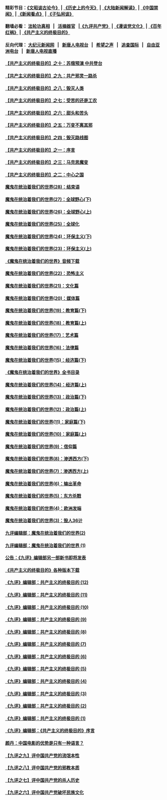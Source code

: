 #### 精彩节目：[《文昭谈古论今》](http://134.209.198.168/wenzhao) | [《历史上的今天》](http://134.209.198.168/today-in-history) | [《大陆新闻解读》](http://134.209.198.168/ntdtv-comedy) | [《中国禁闻》](http://134.209.198.168/ntdtv-news) | [《新闻看点》](http://134.209.198.168/news-insight) | [《子弘闲谈》](http://134.209.198.168/zihongxiantan/) 

 #### 翻墙必看： [法轮功真相](http://134.209.198.168:10000/videos/truth.html) &nbsp;&nbsp;|&nbsp;&nbsp; [活摘器官](http://134.209.198.168:10000/videos/res/Organs/) &nbsp;&nbsp;|[《九评共产党》](http://134.209.198.168:10000/videos/jiuping) | [《漫谈党文化》](http://134.209.198.168:10000/videos/mtdwh) | [《百年红祸》](http://134.209.198.168:10000/videos/bnhh) | [《共产主义的终极目的》](http://134.209.198.168:10000/videos/res/zjmd) 

 #### 反向代理： [大纪元新闻网](http://134.209.198.168:10080/) &nbsp;&nbsp;|&nbsp;&nbsp; [新唐人电视台](http://134.209.198.168:8000/) &nbsp;&nbsp;|&nbsp;&nbsp; [希望之声](http://134.209.198.168:8200/) &nbsp;&nbsp;|&nbsp;&nbsp; [追查国际](http://134.209.198.168:10010/) &nbsp;&nbsp;|&nbsp;&nbsp; [自由亚洲电台](http://134.209.198.168:9800/) &nbsp;&nbsp;|&nbsp;&nbsp; [新唐人电视直播](http://134.209.198.168/) 

#### [【共产主义的终极目的】之十：苏俄预演 中共登台](../pages/nsc422/n11118424.md?t=03172136) 

#### [【共产主义的终极目的】之九：共产邪灵一路杀](../pages/nsc422/n11114139.md?t=03172136) 

#### [【共产主义的终极目的】之八：毁灭人类](../pages/nsc422/n11108503.md?t=03172136) 

#### [【共产主义的终极目的】之七：受苦的还是工农](../pages/nsc422/n11101809.md?t=03172136) 

#### [【共产主义的终极目的】之六：甜头和苦头](../pages/nsc422/n11096971.md?t=03172136) 

#### [【共产主义的终极目的】之五：万变不离其邪](../pages/nsc422/n11091285.md?t=03172136) 

#### [【共产主义的终极目的】之四：毁灭路线图](../pages/nsc422/n11086284.md?t=03172136) 

#### [【共产主义的终极目的】之一：序言](../pages/nsc422/n11086077.md?t=03172136) 

#### [【共产主义的终极目的】之三：马克思魔变](../pages/nsc422/n11061941.md?t=03172136) 

#### [【共产主义的终极目的】之二：中心之国](../pages/nsc422/n11047728.md?t=03172136) 

#### [魔鬼在统治着我们的世界(28)：结束语](../pages/nsc422/n10936246.md?t=03172136) 

#### [魔鬼在统治着我们的世界(27)：全球野心(下)](../pages/nsc422/n10928319.md?t=03172136) 

#### [魔鬼在统治着我们的世界(26)：全球野心(上)](../pages/nsc422/n10900318.md?t=03172136) 

#### [魔鬼在统治着我们的世界(25)：全球化](../pages/nsc422/n10788205.md?t=03172136) 

#### [魔鬼在统治着我们的世界(24)：环保主义(下)](../pages/nsc422/n10695307.md?t=03172136) 

#### [魔鬼在统治着我们的世界(23)：环保主义(上)](../pages/nsc422/n10688613.md?t=03172136) 

#### [《魔鬼在统治着我们的世界》音频下载](../pages/nsc422/n10635553.md?t=03172136) 

#### [魔鬼在统治着我们的世界(22)：恐怖主义](../pages/nsc422/n10614727.md?t=03172136) 

#### [魔鬼在统治着我们的世界(21)：文化篇](../pages/nsc422/n10597706.md?t=03172136) 

#### [魔鬼在统治着我们的世界(20)：媒体篇](../pages/nsc422/n10586579.md?t=03172136) 

#### [魔鬼在统治着我们的世界(19)：教育篇(下)](../pages/nsc422/n10564808.md?t=03172136) 

#### [魔鬼在统治着我们的世界(18)：教育篇(上)](../pages/nsc422/n10526970.md?t=03172136) 

#### [魔鬼在统治着我们的世界(17)：艺术篇](../pages/nsc422/n10499093.md?t=03172136) 

#### [魔鬼在统治着我们的世界(16)：法律篇](../pages/nsc422/n10485969.md?t=03172136) 

#### [魔鬼在统治着我们的世界(15)：经济篇(下)](../pages/nsc422/n10469975.md?t=03172136) 

#### [《魔鬼在统治着我们的世界》全书目录](../pages/nsc422/n10464261.md?t=03172136) 

#### [魔鬼在统治着我们的世界(14)：经济篇(上)](../pages/nsc422/n10457370.md?t=03172136) 

#### [魔鬼在统治着我们的世界(13)：政治篇(下)](../pages/nsc422/n10448270.md?t=03172136) 

#### [魔鬼在统治着我们的世界(12)：政治篇(上)](../pages/nsc422/n10444576.md?t=03172136) 

#### [魔鬼在统治着我们的世界(11)：家庭篇(下)](../pages/nsc422/n10440961.md?t=03172136) 

#### [魔鬼在统治着我们的世界(10)：家庭篇(上)](../pages/nsc422/n10435448.md?t=03172136) 

#### [魔鬼在统治着我们的世界(9)：信仰篇](../pages/nsc422/n10432159.md?t=03172136) 

#### [魔鬼在统治着我们的世界(8)：渗透西方(下)](../pages/nsc422/n10429603.md?t=03172136) 

#### [魔鬼在统治着我们的世界(7)：渗透西方(上)](../pages/nsc422/n10426013.md?t=03172136) 

#### [魔鬼在统治着我们的世界(6)：输出革命](../pages/nsc422/n10421536.md?t=03172136) 

#### [魔鬼在统治着我们的世界(5)：东方杀戮](../pages/nsc422/n10417707.md?t=03172136) 

#### [魔鬼在统治着我们的世界(4)：欧洲发端](../pages/nsc422/n10414890.md?t=03172136) 

#### [魔鬼在统治着我们的世界(3)：毁人36计](../pages/nsc422/n10411583.md?t=03172136) 

#### [九评编辑部：魔鬼在统治着我们的世界(2)](../pages/nsc422/n10410036.md?t=03172136) 

#### [九评编辑部：魔鬼在统治着我们的世界 (1)](../pages/nsc422/n10406825.md?t=03172136) 

#### [公告：《九评》编辑部另一部新书即将发表](../pages/nsc422/n10405104.md?t=03172136) 

#### [《共产主义的终极目的》各种版本下载](../pages/nsc422/n10022138.md?t=03172136) 

#### [《九评》编辑部：共产主义的终极目的 (12)](../pages/nsc422/n9933272.md?t=03172136) 

#### [《九评》编辑部：共产主义的终极目的 (11)](../pages/nsc422/n9924973.md?t=03172136) 

#### [《九评》编辑部：共产主义的终极目的 (10)](../pages/nsc422/n9920883.md?t=03172136) 

#### [《九评》编辑部：共产主义的终极目的 (9)](../pages/nsc422/n9916363.md?t=03172136) 

#### [《九评》编辑部：共产主义的终极目的 (8)](../pages/nsc422/n9912488.md?t=03172136) 

#### [《九评》编辑部：共产主义的终极目的 (7)](../pages/nsc422/n9901176.md?t=03172136) 

#### [《九评》编辑部：共产主义的终极目的 (6)](../pages/nsc422/n9899359.md?t=03172136) 

#### [《九评》编辑部：共产主义的终极目的 (5)](../pages/nsc422/n9893174.md?t=03172136) 

#### [《九评》编辑部：共产主义的终极目的 (4)](../pages/nsc422/n9891246.md?t=03172136) 

#### [《九评》编辑部：共产主义的终极目的 (3)](../pages/nsc422/n9879879.md?t=03172136) 

#### [《九评》编辑部：共产主义的终极目的 (2)](../pages/nsc422/n9876205.md?t=03172136) 

#### [《九评》编辑部：共产主义的终极目的 (1)](../pages/nsc422/n9865857.md?t=03172136) 

#### [《九评》编辑部：《共产主义的终极目的》序言](../pages/nsc422/n9862666.md?t=03172136) 

#### [颜丹：中国电影的优势是只有一种语言？](../pages/nsc422/n9583062.md?t=03172136) 

#### [【九评之九】评中国共产党的流氓本性](../pages/nsc422/n737542.md?t=03172136) 

#### [【九评之八】评中国共产党的邪教本质](../pages/nsc422/n735942.md?t=03172136) 

#### [【九评之七】评中国共产党的杀人历史](../pages/nsc422/n733806.md?t=03172136) 

#### [【九评之六】评中国共产党破坏民族文化](../pages/nsc422/n731667.md?t=03172136) 

